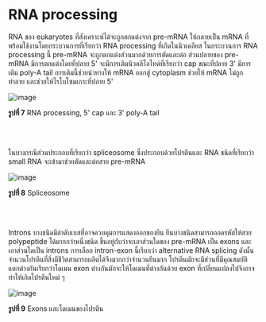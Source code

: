 # RNA processing

RNA ของ eukaryotes ที่สังเคราะห์ได้จะถูกตกแต่งจาก pre-mRNA ให้กลายเป็น mRNA ที่พร้อมใช้งานโดยกระบวนการที่เรียกว่า RNA processing ที่เกิดในนิวเคลียส ในกระบวนการ RNA processing นี้ pre-mRNA จะถูกตกแต่งส่วนมากด้วยการตัดและต่อ
ส่วนปลายของ pre-mRNA มีการตกแต่งโดยที่ปลาย 5' จะมีการเติมนิวคลีโอไทด์ที่เรียกว่า cap ขณะที่ปลาย 3' มีการเติม poly-A tail การเติมนี้ช่วยนำทางให้ mRNA ออกสู่ cytoplasm ช่วยให้ mRNA ไม่ถูกทำลาย และช่วยให้ไรโบโซมเกาะที่ปลาย 5'

![image](https://github.com/mdetcharoen/etc/assets/70691598/509e0620-4b5d-4edd-89c5-719f3fbf3295)

**รูปที่ 7** RNA processing, 5' cap และ 3' poly-A tail

</br>
</br>

ในบางกรณีส่วนประกอบที่เรียกว่า spliceosome ซึ่งประกอบด้วยโปรตีนและ RNA ชนิดที่เรียกว่า small RNA จะเข้ามาช่วยตัดและต่อสาย pre-mRNA

![image](https://github.com/mdetcharoen/etc/assets/70691598/1f7606e6-869f-4a36-9b9a-02404e2c96e0)

**รูปที่ 8** Spliceosome

</br>
</br>

Introns บางชนิดมีลำดับเบสที่อาจควบคุมการแสดงออกของยีน ยีนบางชนิดสามารถถอดรหัสให้สาย polypeptide ได้มากกว่าหนึ่งชนิด ขึ้นอยู่กับว่าจะเอาส่วนใดของ pre-mRNA เป็น exons และเอาส่วนใดเป็น introns การเลือก intron-exon นี้เรียกว่า alternative RNA splicing ดังนั้นจำนวนโปรตีนที่สิ่งมีชีวิตสามารถผลิตได้จึงมากกว่าจำนวนยีนมาก
โปรตีนมักจะมีส่วนที่มีคุณสมบัติแตกต่างกันเรียกว่าโดเมน exon ต่างกันมักจะให้โดเมนที่ต่างกันด้วย exon ที่เปลี่ยนแปลงไปจึงอาจทำให้เกิดโปรตีนใหม่ ๆ

![image](https://github.com/mdetcharoen/etc/assets/70691598/f9e44b14-bc55-4713-b4e6-a45a49a97d03)

**รูปที่ 9** Exons และโดเมนของโปรตีน

</br>
